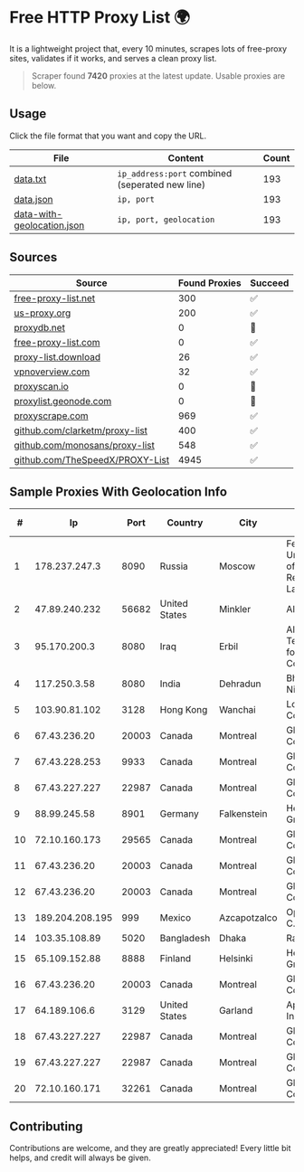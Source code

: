 
# Free HTTP Proxy List 🌍

It is a lightweight project that, every 10 minutes, scrapes lots of free-proxy sites, validates if it works, and serves a clean proxy list.


> Scraper found **7420** proxies at the latest update. Usable proxies are below.

## Usage

Click the file format that you want and copy the URL.


|File|Content|Count|
|----|-------|-----|
|[data.txt](https://raw.githubusercontent.com/themiralay/Proxy-List-World/master/data.txt)|`ip_address:port` combined (seperated new line)|193|
|[data.json](https://raw.githubusercontent.com/themiralay/Proxy-List-World/master/data.json)|`ip, port`|193|
|[data-with-geolocation.json](https://raw.githubusercontent.com/themiralay/Proxy-List-World/master/data-with-geolocation.json)|`ip, port, geolocation`|193|

## Sources

|Source|Found Proxies|Succeed|
|------|-------------|-------|
|[free-proxy-list.net](https://free-proxy-list.net)|300|✅|
|[us-proxy.org](https://www.us-proxy.org)|200|✅|
|[proxydb.net](http://proxydb.net)|0|🚫|
|[free-proxy-list.com](https://free-proxy-list.com/?page=&port=&type%5B%5D=http&type%5B%5D=https&up_time=0&search=Search)|0|✅|
|[proxy-list.download](https://www.proxy-list.download/HTTP)|26|✅|
|[vpnoverview.com](https://vpnoverview.com/privacy/anonymous-browsing/free-proxy-servers)|32|✅|
|[proxyscan.io](https://www.proxyscan.io)|0|🚫|
|[proxylist.geonode.com](https://proxylist.geonode.com/api/proxy-list?limit=300&page=1&sort_by=lastChecked&sort_type=desc&protocols=http,https)|0|🚫|
|[proxyscrape.com](https://api.proxyscrape.com/v2/?request=displayproxies&protocol=http&timeout=10000&country=all&ssl=all&anonymity=all)|969|✅|
|[github.com/clarketm/proxy-list](https://raw.githubusercontent.com/clarketm/proxy-list/master/proxy-list-raw.txt)|400|✅|
|[github.com/monosans/proxy-list](https://raw.githubusercontent.com/monosans/proxy-list/main/proxies/http.txt)|548|✅|
|[github.com/TheSpeedX/PROXY-List](https://raw.githubusercontent.com/TheSpeedX/PROXY-List/master/http.txt)|4945|✅|


## Sample Proxies With Geolocation Info

|#|Ip|Port|Country|City|Internet Service Provider|
|-|--|----|-------|----|-------------------------|
|1|178.237.247.3|8090|Russia|Moscow|Federal State Unitary Enterprise of the Order of the Red Banner of Labour "Russ|
|2|47.89.240.232|56682|United States|Minkler|Alibaba.com LLC|
|3|95.170.200.3|8080|Iraq|Erbil|Allay Nawroz Telecom Company for Communication/Ltd.|
|4|117.250.3.58|8080|India|Dehradun|Bharat Sanchar Nigam Ltd|
|5|103.90.81.102|3128|Hong Kong|Wanchai|Lonlife Technology Co.|
|6|67.43.236.20|20003|Canada|Montreal|GloboTech Communications|
|7|67.43.228.253|9933|Canada|Montreal|GloboTech Communications|
|8|67.43.227.227|22987|Canada|Montreal|GloboTech Communications|
|9|88.99.245.58|8901|Germany|Falkenstein|Hetzner Online GmbH|
|10|72.10.160.173|29565|Canada|Montreal|GloboTech Communications|
|11|67.43.236.20|20003|Canada|Montreal|GloboTech Communications|
|12|67.43.236.20|20003|Canada|Montreal|GloboTech Communications|
|13|189.204.208.195|999|Mexico|Azcapotzalco|Operbes, S.A. de C.V.|
|14|103.35.108.89|5020|Bangladesh|Dhaka|Ranks ITT|
|15|65.109.152.88|8888|Finland|Helsinki|Hetzner Online GmbH|
|16|67.43.236.20|20003|Canada|Montreal|GloboTech Communications|
|17|64.189.106.6|3129|United States|Garland|Apogee Telecom Inc.|
|18|67.43.227.227|22987|Canada|Montreal|GloboTech Communications|
|19|67.43.227.227|22987|Canada|Montreal|GloboTech Communications|
|20|72.10.160.171|32261|Canada|Montreal|GloboTech Communications|



## Contributing

Contributions are welcome, and they are greatly appreciated! Every
little bit helps, and credit will always be given.

